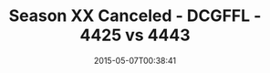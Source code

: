 ---
title: Season XX Canceled - DCGFFL - 4425 vs 4443
teams_score:
- team: 4425
  score:
- team: 4443
  score: 34
mvp: Dan S. (Fuchsia), Kyle B. (Sky Blue)
game-ball: N/A
season: 10
week:
date: '2015-05-07T00:38:41'
pageid: season-10-playoff-4425-vs-4443
---